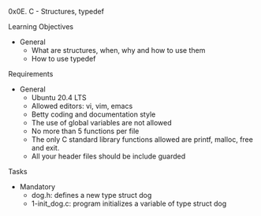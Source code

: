 0x0E. C - Structures, typedef

Learning Objectives
- General
	- What are structures, when, why and how to use them
	- How to use typedef

Requirements
- General
	- Ubuntu 20.4 LTS
	- Allowed editors: vi, vim, emacs
	- Betty coding and documentation style
	- The use of global variables are not allowed
	- No more than 5 functions per file
	- The only C standard library functions allowed are printf, malloc, free and exit.
	- All your header files should be include guarded

Tasks
- Mandatory
	- dog.h: defines a new type struct dog
	- 1-init_dog.c: program initializes a variable of type struct dog
